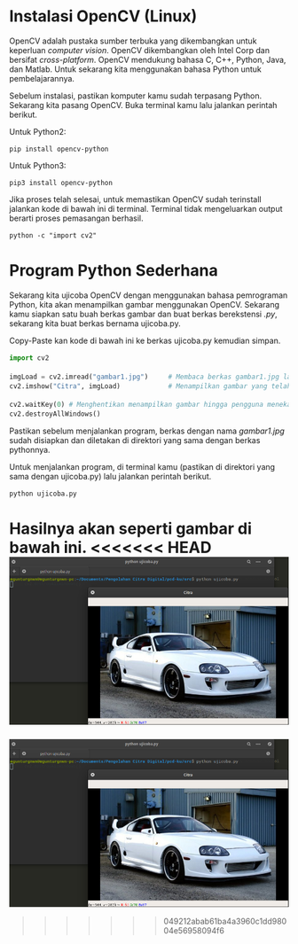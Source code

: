 # Instalasi OpenCV (Linux)

OpenCV adalah pustaka sumber terbuka yang dikembangkan untuk keperluan *computer vision*. OpenCV dikembangkan oleh Intel Corp dan bersifat *cross-platform*. OpenCV mendukung bahasa C, C++, Python, Java, dan Matlab. Untuk sekarang kita menggunakan bahasa Python untuk pembelajarannya.

Sebelum instalasi, pastikan komputer kamu sudah terpasang Python. Sekarang kita pasang OpenCV. Buka terminal kamu lalu jalankan perintah berikut.

Untuk Python2:
```shell
pip install opencv-python
```
Untuk Python3:
```shell
pip3 install opencv-python
```

Jika proses telah selesai, untuk memastikan OpenCV sudah terinstall jalankan kode di bawah ini di terminal. Terminal tidak mengeluarkan output berarti proses pemasangan berhasil.

```shell
python -c "import cv2"
```
# Program Python Sederhana
Sekarang kita ujicoba OpenCV dengan menggunakan bahasa pemrograman Python, kita akan menampilkan gambar menggunakan OpenCV. Sekarang kamu siapkan satu buah berkas gambar dan buat berkas berekstensi *.py*, sekarang kita buat berkas bernama ujicoba.py.

Copy-Paste kan kode di bawah ini ke berkas ujicoba.py kemudian simpan.
```python
import cv2

imgLoad = cv2.imread("gambar1.jpg")		# Membaca berkas gambar1.jpg lalu simpan ke variabel imgLoad
cv2.imshow("Citra", imgLoad)			# Menampilkan gambar yang telah dibaca

cv2.waitKey(0) # Menghentikan menampilkan gambar hingga pengguna menekan tombol
cv2.destroyAllWindows()
```
Pastikan sebelum menjalankan program, berkas dengan nama *gambar1.jpg* sudah disiapkan dan diletakan di direktori yang sama dengan berkas pythonnya.

Untuk menjalankan program, di terminal kamu (pastikan di direktori yang sama dengan ujicoba.py) lalu jalankan perintah berikut.
```shell
python ujicoba.py
```
Hasilnya akan seperti gambar di bawah ini.
<<<<<<< HEAD
![](/src/instalasi_opencv/hasil_ujicoba.png)
=======
![](/src/hasil_ujicoba.png)
>>>>>>> 049212abab61ba4a3960c1dd98004e56958094f6

